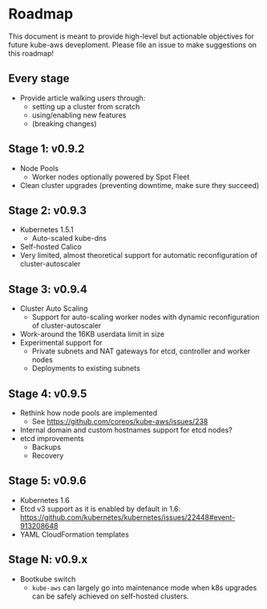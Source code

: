 # Roadmap

This document is meant to provide high-level but actionable objectives for future kube-aws deveploment.
Please file an issue to make suggestions on this roadmap!

## Every stage

  * Provide article walking users through:
    * setting up a cluster from scratch
    * using/enabling new features
    * (breaking changes)

## Stage 1: v0.9.2

  * Node Pools
    * Worker nodes optionally powered by Spot Fleet
  * Clean cluster upgrades (preventing downtime, make sure they succeed)

## Stage 2: v0.9.3

  * Kubernetes 1.5.1
     * Auto-scaled kube-dns
  * Self-hosted Calico
  * Very limited, almost theoretical support for automatic reconfiguration of cluster-autoscaler

## Stage 3: v0.9.4

  * Cluster Auto Scaling
    * Support for auto-scaling worker nodes with dynamic reconfiguration of cluster-autoscaler
  * Work-around the 16KB userdata limit in size
  * Experimental support for
    * Private subnets and NAT gateways for etcd, controller and worker nodes
    * Deployments to existing subnets

## Stage 4: v0.9.5

  * Rethink how node pools are implemented
    * See https://github.com/coreos/kube-aws/issues/238
  * Internal domain and custom hostnames support for etcd nodes?
  * etcd improvements
    * Backups
    * Recovery
  
## Stage 5: v0.9.6

  * Kubernetes 1.6
  * Etcd v3 support as it is enabled by default in 1.6: https://github.com/kubernetes/kubernetes/issues/22448#event-913208648
  * YAML CloudFormation templates

## Stage N: v0.9.x

  * Bootkube switch
    * `kube-aws` can largely go into maintenance mode when k8s upgrades can be safely achieved on self-hosted clusters.
